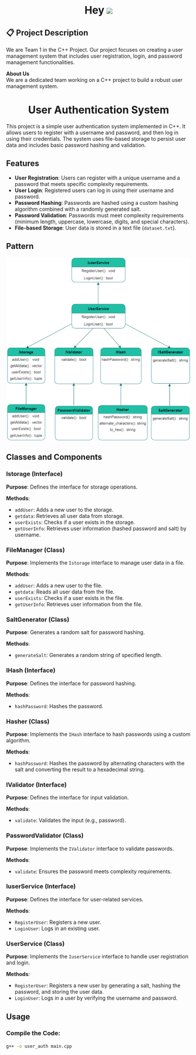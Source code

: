 <h1 align="center"><b>Hey </b><img src="https://media.giphy.com/media/hvRJCLFzcasrR4ia7z/giphy.gif" width="35"></h1>

## 📋 Project Description

We are Team 1 in the C++ Project. Our project focuses on creating a user management system that includes user registration, login, and password management functionalities.

**About Us**  
We are a dedicated team working on a C++ project to build a robust user management system.


<h1 align=center>User Authentication System</h1>

This project is a simple user authentication system implemented in C++. It allows users to register with a username and password, and then log in using their credentials. The system uses file-based storage to persist user data and includes basic password hashing and validation.

## Features
- **User Registration**: Users can register with a unique username and a password that meets specific complexity requirements.
- **User Login**: Registered users can log in using their username and password.
- **Password Hashing**: Passwords are hashed using a custom hashing algorithm combined with a randomly generated salt.
- **Password Validation**: Passwords must meet complexity requirements (minimum length, uppercase, lowercase, digits, and special characters).
- **File-based Storage**: User data is stored in a text file (`dataset.txt`).
## Pattern
<div align="center">
    <img src="Diagram.png" width="500px" alt="Team Work Animation">
</div>

## Classes and Components

### Istorage (Interface)
**Purpose**: Defines the interface for storage operations.

**Methods**:
- `addUser`: Adds a new user to the storage.
- `getdata`: Retrieves all user data from storage.
- `userExists`: Checks if a user exists in the storage.
- `getUserInfo`: Retrieves user information (hashed password and salt) by username.

### FileManager (Class)
**Purpose**: Implements the `Istorage` interface to manage user data in a file.

**Methods**:
- `addUser`: Adds a new user to the file.
- `getdata`: Reads all user data from the file.
- `userExists`: Checks if a user exists in the file.
- `getUserInfo`: Retrieves user information from the file.

### SaltGenerator (Class)
**Purpose**: Generates a random salt for password hashing.

**Methods**:
- `generateSalt`: Generates a random string of specified length.

### IHash (Interface)
**Purpose**: Defines the interface for password hashing.

**Methods**:
- `hashPassword`: Hashes the password.

### Hasher (Class)
**Purpose**: Implements the `IHash` interface to hash passwords using a custom algorithm.

**Methods**:
- `hashPassword`: Hashes the password by alternating characters with the salt and converting the result to a hexadecimal string.

### IValidator (Interface)
**Purpose**: Defines the interface for input validation.

**Methods**:
- `validate`: Validates the input (e.g., password).

### PasswordValidator (Class)
**Purpose**: Implements the `IValidator` interface to validate passwords.

**Methods**:
- `validate`: Ensures the password meets complexity requirements.

### IuserService (Interface)
**Purpose**: Defines the interface for user-related services.

**Methods**:
- `RegisterUser`: Registers a new user.
- `LoginUser`: Logs in an existing user.

### UserService (Class)
**Purpose**: Implements the `IuserService` interface to handle user registration and login.

**Methods**:
- `RegisterUser`: Registers a new user by generating a salt, hashing the password, and storing the user data.
- `LoginUser`: Logs in a user by verifying the username and password.

## Usage

### Compile the Code:
```bash
g++ -o user_auth main.cpp
